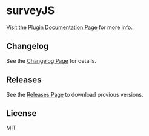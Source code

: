 # surveyJS

Visit the [Plugin Documentation Page](https://www.valeriodipunzio.com/plugins/surveyJS/) for more info.



## Changelog

See the [Changelog Page](https://www.valeriodipunzio.com/plugins/surveyJS/#changelog) for details.



## Releases

See the [Releases Page](https://github.com/SimplySayHi/surveyJS/releases) to download provious versions.



## License

MIT
